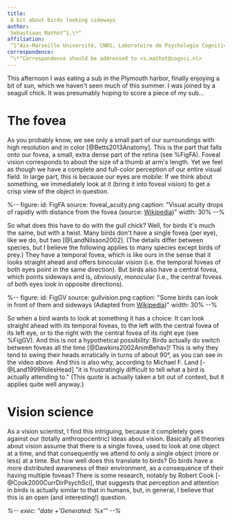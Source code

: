 ```yaml
---
title:
 A bit about birds looking sideways
author:
 Sebastiaan Mathôt^1,\*^
affiliation:
 ^1^Aix-Marseille Université, CNRS, Laboratoire de Psychologie Cognitive
correspondence:
 ^\*^Correspondence should be addressed to <s.mathot@cogsci.nl>
---
```


This afternoon I was eating a sub in the Plymouth harbor, finally enjoying a bit of sun, which we haven't seen much of this summer. I was joined by a seagull chick. It was presumably hoping to score a piece of my sub...

# The fovea

As you probably know, we see only a small part of our surroundings with high resolution and in color [@Betts2013Anatomy]. This is the part that falls onto our fovea, a small, extra dense part of the retina (see %FigFA). Foveal vision corresponds to about the size of a thumb at arm's length. Yet we feel as though we have a complete and full-color perception of our entire visual field. In large part, this is because our eyes are mobile: If we think about something, we immediately look at it (bring it into foveal vision) to get a crisp view of the object in question.

%--
figure:
 id: FigFA
 source: foveal_acuity.png
 caption: "Visual acuity drops of rapidly with distance from the fovea (source: [Wikipedia](http://en.wikipedia.org/wiki/Fovea_centralis))"
 width: 30%
--%

So what does this have to do with the gull chick? Well, for birds it's much the same, but with a twist. Many birds don't have a single fovea (per eye), like we do, but two [@LandNilsson2002]. (The details differ between species, but I believe the following applies to many species except birds of prey.) They have a temporal fovea, which is like ours in the sense that it looks straight ahead and offers binocular vision (i.e. the temporal foveas of both eyes point in the same direction). But birds also have a central fovea, which points sideways and is, obviously, monocular (i.e., the central foveas of both eyes look in opposite directions).

%--
figure:
 id: FigGV
 source: gullvision.png
 caption: "Some birds can look in front of them and sideways (Adapted from [Wikipedia](http://en.wikipedia.org/wiki/File:Seagulls_Talking.JPG))"
 width: 30%
--%

So when a bird wants to look at something it has a choice: It can look straight ahead with its temporal foveas, to the left with the central fovea of its left eye, or to the right with the central fovea of its right eye (see %FigGV). And this is not a hypothetical possibility: Birds actually do switch between foveas all the time [@Dawkins2002AnimBehav]! This is why they tend to swing their heads erratically in turns of about 90°, as you can see in the video above. And this is also why, according to Michael F. Land [-@Land1999RolesHead] "it is frustratingly difficult to tell what a bird is actually attending to." (This quote is actually taken a bit out of context, but it applies quite well anyway.)

# Vision science

As a vision scientist, I find this intriguing, because it completely goes against our (totally anthropocentric) ideas about vision. Basically all theories about vision assume that there is a single fovea, used to look at one object at a time, and that consequently we attend to only a single object (more or less) at a time. But how well does this translate to birds? Do birds have a more distributed awareness of their environment, as a consequence of their having multiple foveas? There is some research, notably by Robert Cook [-@Cook2000CurrDirPsychSci], that suggests that perception and attention in birds is actually similar to that in humans, but, in general, I believe that this is an open (and interesting!) question.

*%-- exec: "date +'Generated: %x'" --%*
